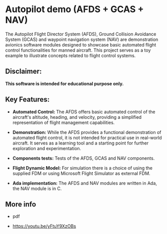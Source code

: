 # Autopilot demo (AFDS + GCAS + NAV)

The Autopilot Flight Director System (AFDS), Ground Collision Avoidance System (GCAS) and waypoint navigation system (NAV) are demonstration avionics software modules designed to showcase basic automated flight control functionalities for manned aircraft. 
This project serves as a toy example to illustrate concepts related to flight control systems.

## Disclaimer:

**This software is intended for educational purpose only.**

## Key Features:

- **Automated Control:** The AFDS offers basic automated control of the aircraft's altitude, heading, and velocity, providing a simplified representation of flight management capabilities.

- **Demonstration:** While the AFDS provides a functional demonstration of automated flight control, it is not intended for practical use in real-world aircraft. It serves as a learning tool and a starting point for further exploration and experimentation.

- **Components tests:** Tests of the AFDS, GCAS and NAV components.

- **Flight Dynamic Model:** For simulation there is a choice of using the supplied FDM or using Microsoft Flight Simulator as external FDM.

- **Ada implementation:** The AFDS and NAV modules are written in Ada, the NAV module is in C.


## More info

- pdf

- https://youtu.be/yFtuY9XzOBs